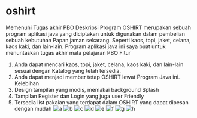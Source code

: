 # oshirt
Memenuhi Tugas akhir PBO
Deskripsi Program
	OSHIRT merupakan sebuah program aplikasi java yang diciptakan untuk digunakan dalam pembelian sebuah kebutuhan Papan jaman sekarang. Seperti kaos, topi, jaket, celana, kaos kaki, dan lain-lain. Program aplikasi java ini saya buat untuk menuntaskan tugas akhir mata pelajaran PBO
Fitur
1.	Anda dapat mencari kaos, topi, jaket, celana, kaos kaki, dan lain-lain sesuai dengan Katalog yang telah tersedia.
2.	Anda dapat menjadi member tetap OSHIRT lewat Program Java ini.
Kelebihan
1.	Design tampilan yang modis, memakai background Splash
2. Tampilan Register dan Login yang juga user Friendly
3. Tersedia list pakaian yang terdapat dalam OSHIRT yang dapat dipesan   dengan mudah
![a](https://user-images.githubusercontent.com/34176339/33512807-c5504a1c-d768-11e7-97ce-1b970157d78e.JPG)
![b](https://user-images.githubusercontent.com/34176339/33512808-c582c424-d768-11e7-8e2c-229334068874.JPG)
![c](https://user-images.githubusercontent.com/34176339/33512809-c5b52450-d768-11e7-891b-17f754292ce2.JPG)
![d](https://user-images.githubusercontent.com/34176339/33512810-c5e6d8ec-d768-11e7-97a0-1e3b9afe7fd1.JPG)
![e](https://user-images.githubusercontent.com/34176339/33512811-c61968c0-d768-11e7-9377-dab70f44caa1.JPG)
![f](https://user-images.githubusercontent.com/34176339/33512812-c64af084-d768-11e7-937e-584357dd5b12.JPG)
![g](https://user-images.githubusercontent.com/34176339/33512813-c67c8932-d768-11e7-9aba-1a2e6e5e8ccd.JPG)
![h](https://user-images.githubusercontent.com/34176339/33512814-c6ae7aaa-d768-11e7-9fde-f5a9441dba9b.JPG)
